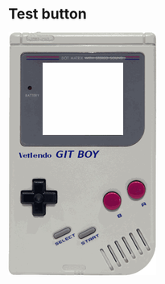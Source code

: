 # Test button
<p style="position: relative;">
  <img src="pillow_imagedraw.gif">
  <a style="position: absolute; top: 10%; left: 10%; width: 30%; height: 15%" href="https://vetlem.com"></a>
</p>